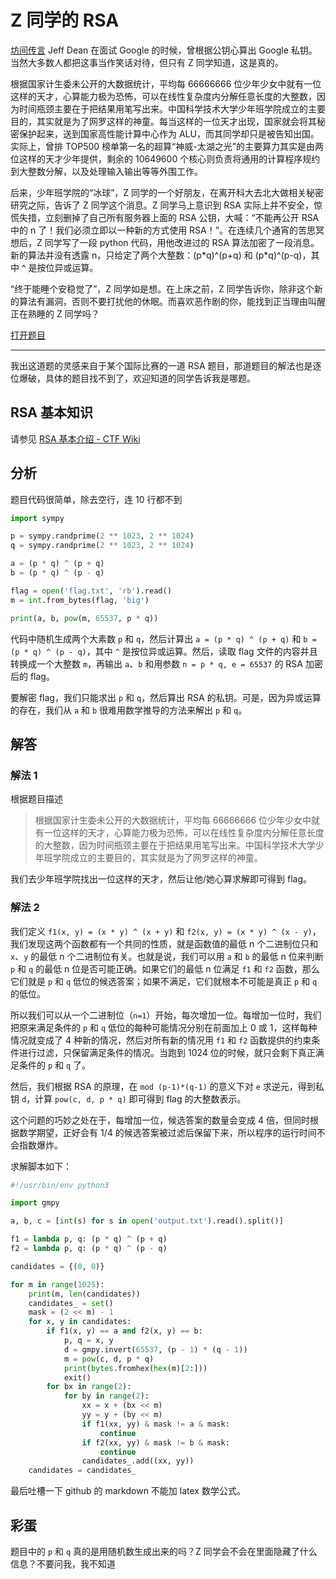 # Z 同学的 RSA

[坊间传言](https://www.quora.com/What-are-all-the-Jeff-Dean-facts) Jeff Dean 在面试 Google 的时候，曾根据公钥心算出 Google 私钥。当然大多数人都把这事当作笑话对待，但只有 Z 同学知道，这是真的。

根据国家计生委未公开的大数据统计，平均每 66666666 位少年少女中就有一位这样的天才，心算能力极为恐怖，可以在线性复杂度内分解任意长度的大整数，因为时间瓶颈主要在于把结果用笔写出来。中国科学技术大学少年班学院成立的主要目的，其实就是为了网罗这样的神童。每当这样的一位天才出现，国家就会将其秘密保护起来，送到国家高性能计算中心作为 ALU，而其同学却只是被告知出国。实际上，曾排 TOP500 榜单第一名的超算“神威-太湖之光”的主要算力其实是由两位这样的天才少年提供，剩余的 10649600 个核心则负责将通用的计算程序规约到大整数分解，以及处理输入输出等等外围工作。

后来，少年班学院的“冰球”，Z 同学的一个好朋友，在离开科大去北大做相关秘密研究之际，告诉了 Z 同学这个消息。Z 同学马上意识到 RSA 实际上并不安全，惊慌失措，立刻删掉了自己所有服务器上面的 RSA 公钥，大喊：“不能再公开 RSA 中的 n 了！我们必须立即以一种新的方式使用 RSA！”。在连续几个通宵的苦思冥想后，Z 同学写了一段 python 代码，用他改进过的 RSA 算法加密了一段消息。新的算法并没有透露 n，只给定了两个大整数：(p\*q)^(p+q) 和 (p\*q)^(p-q)，其中 ^ 是按位异或运算。

“终于能睡个安稳觉了”，Z 同学如是想。在上床之前，Z 同学告诉你，除非这个新的算法有漏洞，否则不要打扰他的休眠。而喜欢恶作剧的你，能找到正当理由叫醒正在熟睡的 Z 同学吗？

[打开题目](src/rsaz.tar.gz)

---

我出这道题的灵感来自于某个国际比赛的一道 RSA 题目，那道题目的解法也是逐位爆破，具体的题目找不到了，欢迎知道的同学告诉我是哪题。

## RSA 基本知识
请参见 [RSA 基本介绍 - CTF Wiki](https://ctf-wiki.github.io/ctf-wiki/crypto/asymmetric/rsa/rsa_theory/)

## 分析

题目代码很简单，除去空行，连 10 行都不到

```python
import sympy

p = sympy.randprime(2 ** 1023, 2 ** 1024)
q = sympy.randprime(2 ** 1023, 2 ** 1024)

a = (p * q) ^ (p + q)
b = (p * q) ^ (p - q)

flag = open('flag.txt', 'rb').read()
m = int.from_bytes(flag, 'big')

print(a, b, pow(m, 65537, p * q))
```

代码中随机生成两个大素数 `p` 和 `q`，然后计算出 `a = (p * q) ^ (p + q)` 和 `b = (p * q) ^ (p - q)`，其中 `^` 是按位异或运算。然后，读取 flag 文件的内容并且转换成一个大整数 `m`，再输出 `a`、`b` 和用参数 `n = p * q, e = 65537` 的 RSA 加密后的 flag。

要解密 flag，我们只能求出 `p` 和 `q`，然后算出 RSA 的私钥。可是，因为异或运算的存在，我们从 `a` 和 `b` 很难用数学推导的方法来解出 `p` 和 `q`。

## 解答

### 解法 1

根据题目描述

> 根据国家计生委未公开的大数据统计，平均每 66666666 位少年少女中就有一位这样的天才，心算能力极为恐怖，可以在线性复杂度内分解任意长度的大整数，因为时间瓶颈主要在于把结果用笔写出来。中国科学技术大学少年班学院成立的主要目的，其实就是为了网罗这样的神童。

我们去少年班学院找出一位这样的天才，然后让他/她心算求解即可得到 flag。

### 解法 2

我们定义 `f1(x, y) = (x * y) ^ (x + y)` 和 `f2(x, y) = (x * y) ^ (x - y)`，我们发现这两个函数都有一个共同的性质，就是函数值的最低 n 个二进制位只和 `x`、`y` 的最低 n 个二进制位有关。也就是说，我们可以用 `a` 和 `b` 的最低 n 位来判断 `p` 和 `q` 的最低 n 位是否可能正确。如果它们的最低 n 位满足 `f1` 和 `f2` 函数，那么它们就是 `p` 和 `q` 低位的候选答案；如果不满足，它们就根本不可能是真正 `p` 和 `q` 的低位。

所以我们可以从一个二进制位（`n=1`）开始，每次增加一位。每增加一位时，我们把原来满足条件的 `p` 和 `q` 低位的每种可能情况分别在前面加上 0 或 1，这样每种情况就变成了 4 种新的情况，然后对所有新的情况用 `f1` 和 `f2` 函数提供的约束条件进行过滤，只保留满足条件的情况。当跑到 1024 位的时候，就只会剩下真正满足条件的 `p` 和 `q` 了。

然后，我们根据 RSA 的原理，在 `mod (p-1)*(q-1)` 的意义下对 `e` 求逆元，得到私钥 `d`，计算 `pow(c, d, p * q)` 即可得到 flag 的大整数表示。

这个问题的巧妙之处在于，每增加一位，候选答案的数量会变成 4 倍，但同时根据数学期望，正好会有 1/4 的候选答案被过滤后保留下来，所以程序的运行时间不会指数爆炸。

求解脚本如下：

```python
#!/usr/bin/env python3

import gmpy

a, b, c = [int(s) for s in open('output.txt').read().split()]

f1 = lambda p, q: (p * q) ^ (p + q)
f2 = lambda p, q: (p * q) ^ (p - q)

candidates = {(0, 0)}

for m in range(1025):
    print(m, len(candidates))
    candidates_ = set()
    mask = (2 << m) - 1
    for x, y in candidates:
        if f1(x, y) == a and f2(x, y) == b:
            p, q = x, y
            d = gmpy.invert(65537, (p - 1) * (q - 1))
            m = pow(c, d, p * q)
            print(bytes.fromhex(hex(m)[2:]))
            exit()
        for bx in range(2):
            for by in range(2):
                xx = x + (bx << m)
                yy = y + (by << m)
                if f1(xx, yy) & mask != a & mask:
                    continue
                if f2(xx, yy) & mask != b & mask:
                    continue
                candidates_.add((xx, yy))
    candidates = candidates_
```

最后吐槽一下 github 的 markdown 不能加 latex 数学公式。

## 彩蛋

题目中的 `p` 和 `q` 真的是用随机数生成出来的吗？Z 同学会不会在里面隐藏了什么信息？不要问我，我不知道 
